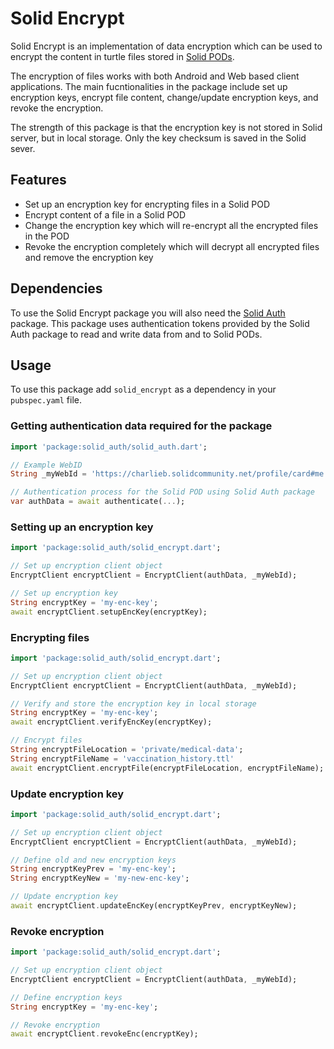 <!-- 
This README describes the package. If you publish this package to pub.dev,
this README's contents appear on the landing page for your package.

For information about how to write a good package README, see the guide for
[writing package pages](https://dart.dev/guides/libraries/writing-package-pages). 

For general information about developing packages, see the Dart guide for
[creating packages](https://dart.dev/guides/libraries/create-library-packages)
and the Flutter guide for
[developing packages and plugins](https://flutter.dev/developing-packages). 
-->

# Solid Encrypt

Solid Encrypt is an implementation of data encryption which can be used 
to encrypt the content in turtle files stored in [Solid PODs](https://solidproject.org/).

The encryption of files works with both Android and Web based client 
applications. The main fucntionalities in the package include set up 
encryption keys, encrypt file content, change/update encryption keys, 
and revoke the encryption.

The strength of this package is that the encryption key is not stored in Solid server, but in local storage. Only the key checksum is saved in the Solid sever.

## Features

* Set up an encryption key for encrypting files in a Solid POD
* Encrypt content of a file in a Solid POD 
* Change the encryption key which will re-encrypt all the encrypted files in the POD
* Revoke the encryption completely which will decrypt all encrypted files and remove the encryption key

## Dependencies

To use the Solid Encrypt package you will also need the [Solid Auth](https://pub.dev/packages/solid_auth) package. This package uses authentication tokens provided by the Solid Auth package to read and write data from and to Solid PODs.

## Usage

To use this package add `solid_encrypt` as a dependency in your `pubspec.yaml` file. 
<!-- An example project that uses `solid_auth` can be found [here](https://github.com/anusii/solid_auth/tree/main/example).-->

### Getting authentication data required for the package

```dart
import 'package:solid_auth/solid_auth.dart';

// Example WebID
String _myWebId = 'https://charlieb.solidcommunity.net/profile/card#me';

// Authentication process for the Solid POD using Solid Auth package
var authData = await authenticate(...);

```

### Setting up an encryption key

```dart
import 'package:solid_auth/solid_encrypt.dart';

// Set up encryption client object
EncryptClient encryptClient = EncryptClient(authData, _myWebId);

// Set up encryption key
String encryptKey = 'my-enc-key';
await encryptClient.setupEncKey(encryptKey);

```

### Encrypting files

```dart
import 'package:solid_auth/solid_encrypt.dart';

// Set up encryption client object
EncryptClient encryptClient = EncryptClient(authData, _myWebId);

// Verify and store the encryption key in local storage
String encryptKey = 'my-enc-key';
await encryptClient.verifyEncKey(encryptKey);

// Encrypt files
String encryptFileLocation = 'private/medical-data';
String encryptFileName = 'vaccination_history.ttl'
await encryptClient.encryptFile(encryptFileLocation, encryptFileName);

```

### Update encryption key

```dart
import 'package:solid_auth/solid_encrypt.dart';

// Set up encryption client object
EncryptClient encryptClient = EncryptClient(authData, _myWebId);

// Define old and new encryption keys
String encryptKeyPrev = 'my-enc-key';
String encryptKeyNew = 'my-new-enc-key';

// Update encryption key
await encryptClient.updateEncKey(encryptKeyPrev, encryptKeyNew);

```

### Revoke encryption

```dart
import 'package:solid_auth/solid_encrypt.dart';

// Set up encryption client object
EncryptClient encryptClient = EncryptClient(authData, _myWebId);

// Define encryption keys
String encryptKey = 'my-enc-key';

// Revoke encryption
await encryptClient.revokeEnc(encryptKey);

```

<!-- 
## Getting started

TODO: List prerequisites and provide or point to information on how to
start using the package.

## Usage

TODO: Include short and useful examples for package users. Add longer examples
to `/example` folder. 

```dart
const like = 'sample';
```

## Additional information

TODO: Tell users more about the package: where to find more information, how to 
contribute to the package, how to file issues, what response they can expect 
from the package authors, and more. -->

